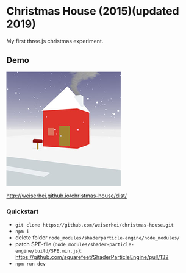# Christmas House (2015)(updated 2019)
My first three.js christmas experiment.

## Demo

![demo](/ogimage.jpg)

http://weiserhei.github.io/christmas-house/dist/

### Quickstart

- `git clone https://github.com/weiserhei/christmas-house.git`
- `npm i`
- delete folder `node_modules/shaderparticle-engine/node_modules/`
- patch SPE-file (`node_modules/shader-particle-engine/build/SPE.min.js`): https://github.com/squarefeet/ShaderParticleEngine/pull/132
- `npm run dev`

